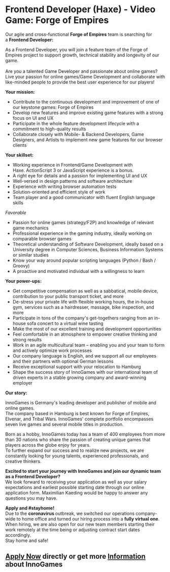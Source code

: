 <h1>Frontend Developer (Haxe) - Video Game: Forge of Empires</h1>
<p>Our agile and cross-functional<span>&nbsp;</span><strong>Forge of Empires</strong><span>&nbsp;</span>team is searching for a<span>&nbsp;</span><strong>Frontend Developer:</strong></p><p><span>As a Frontend Developer, you will join a feature team&nbsp;</span><span>of the Forge of Empires project to support growth, technical stability and longevity of our game.<br /><br />Are you a talented Game Developer and passionate about online games? Live your passion for online games/Game Development and collaborate with like-minded people to provide&nbsp;the best user experience for our players!</span></p><p><strong>Your mission:</strong></p><ul><li>Contribute to the continuous development and improvement of one of our keystone games: Forge of Empires</li><li>Develop new features and improve existing game features with a strong focus on UI and UX</li><li>Participate in the whole feature development lifecycle with a commitment to high-quality results</li><li>Collaborate closely with Mobile- &amp; Backend Developers, Game Designers, and Artists to implement new game features for our browser clients</li></ul><p><strong>Your skillset:</strong></p><ul><li><span>Working experience in Frontend/Game Development with Haxe.&nbsp;</span><span>ActionScript 3 or JavaScript experience is a bonus.</span></li><li>A right eye for details and a passion for implementing UI and UX</li><li>Well-versed in design patterns and software architecture</li><li>Experience with writing browser automation tests</li><li>Solution-oriented and efficient style of work</li><li>Team player and a good communicator with fluent English language skills</li></ul><p><em>Favorable</em></p><ul><li>Passion for online games (strategy/F2P) and knowledge of relevant game mechanics</li><li>Professional experience in the gaming industry, ideally working on comparable browser games</li><li>Theoretical understanding of Software Development, ideally based on a University degree in Computer Sciences, Business Information Systems or similar studies</li><li>Know your way around popular scripting languages (Python / Bash / Groovy)</li><li>A proactive and motivated individual with a willingness to learn</li></ul><p><strong>Your power-ups:</strong></p><ul><li><span>Get competitive compensation as well as a sabbatical, mobile device, contribution to your public transport ticket, and more</span></li><li><span>De-stress your private life with flexible working hours, the in-house gym, services such as a hairdresser, massage, bike inspection, and more</span></li><li><span>Participate in tons of the company's get-togethers ranging from an in-house sofa concert to a virtual wine tasting</span></li><li><span>Make the most of our excellent training and development opportunities</span></li><li><span>Feel comfortable in an atmosphere to empower creative thinking and strong results</span></li><li><span>Work in an agile multicultural team &ndash; enabling you and your team to form and actively optimize work processes</span></li><li><span>Our company language is English, and we support all our employees and their partners with optional German lessons</span></li><li><span>Receive exceptional support with your relocation to Hamburg</span></li><li><span>Shape the success story of InnoGames with our international team of driven experts in a stable growing company and award-winning employer</span></li></ul><p><strong>Our story:</strong></p><p>InnoGames is Germany's leading developer and publisher of mobile and online games.<br />The company based in Hamburg is best known for Forge of Empires, Elvenar, and Tribal Wars. InnoGames' complete portfolio encompasses seven live games and several mobile titles in production.</p><p>Born as a hobby, InnoGames today has a team of 400 employees from more than 30 nations who share the passion of creating unique games that players across the globe enjoy for years.<br />To further expand our success and to realize new projects, we are constantly looking for young talents, experienced professionals, and creative thinkers.</p><p><strong>Excited to start your journey with InnoGames and join our dynamic team as a&nbsp;Frontend Developer?</strong><span style="text-decoration: underline;"><strong><br /></strong></span>We look forward to receiving your application as well as your salary expectations and earliest possible starting date through our online application form.&nbsp;Maximilian Kaeding&nbsp;would be happy to answer any questions you may have.</p><p><strong>Apply and #stayhome!<br /></strong>Due to the&nbsp;<strong>coronavirus&nbsp;</strong>outbreak, we switched our operations company-wide to home office and turned our hiring process into&nbsp;a&nbsp;<strong>fully virtual one</strong>.<br />When hiring, we are also open for our new team members starting their work remotely at the time being or adjusting contract start dates accordingly.<br />Stay home and safe!</p>

<h2><a href="https://jobs.jobvite.com/careers/innogames/job/omOKdfwR/apply?__jvst=Job+Board&__jvsd=github_jobs_repo">Apply Now</a> directly or get more <a href="https://www.innogames.com/career/detail/job/frontend-developer-haxe-video-game-forge-of-empires/?s=github_jobs_repo">Information</a> about InnoGames</h2>